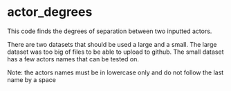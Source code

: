 # actor_degrees
This code finds the degrees of separation between two inputted actors.

There are two datasets that should be used a large and a small. The large dataset was too big of files to be able to upload to github. The small dataset
has a few actors names that can be tested on.

Note: the actors names must be in lowercase only and do not follow the last name by a space 
